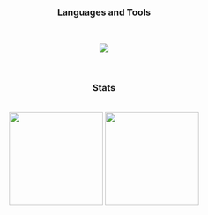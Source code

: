<div align="center">	
	
  ### Languages and Tools 
  
</div>

<br>

<p align="center">
  <a href="https://skillicons.dev">
    <img src="https://skillicons.dev/icons?i=js,ts,express,react,nodejs,tailwind,py,cs,java,solidity,mongodb,mysql,git,postman&perline=7" />
  </a>
</p>

<br>

<div align="center">
	
  ### Stats
  
</div>

<br>

<div align="center">
      <img 
	align="center"
        src="https://github-readme-stats.vercel.app/api/top-langs/?username=dlanx6&theme=react&hide_border=true&layout=compact"
	height="170"
      />
      <img 
	align="center"
        src="https://github-readme-stats.vercel.app/api?username=dlanx6&show_icons=true&theme=react&hide_border=true"
	height="170"
      />
</div>
